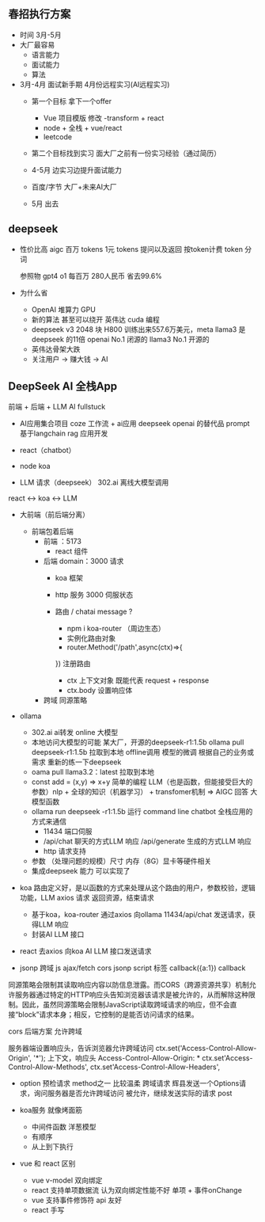 ## 春招执行方案

- 时间
  3月-5月
- 大厂最容易
  - 语言能力
  - 面试能力
  - 算法
- 3月-4月 面试新手期  4月份远程实习(AI远程实习)
  - 第一个目标 拿下一个offer 
    - Vue 项目模版 修改
    -transform + react
    - node + 全栈 + vue/react
    - leetcode  

  - 第二个目标找到实习 面大厂之前有一份实习经验（通过简历）
  - 4-5月 边实习边提升面试能力
  - 百度/字节 大厂+未来AI大厂
  - 5月 出去  

## deepseek
- 性价比高
  aigc
  百万 tokens 1元
  tokens 提问以及返回 按token计费
  token 分词

  参照物 gpt4 o1 每百万 280人民币 省去99.6%
- 为什么省
  - OpenAI 堆算力 GPU
  - 新的算法 甚至可以绕开 英伟达 cuda 编程
  - deepseek v3 2048 块 H800 训练出来557.6万美元，meta llama3 是deepseek 的11倍
    openai No.1 闭源的
    llama3 No.1 开源的
  - 英伟达骨架大跌
  - 关注用户 -> 赚大钱 -> AI

## DeepSeek AI 全栈App
前端 + 后端 + LLM AI fullstuck


- AI应用集合项目
  coze 工作流 + ai应用
  deepseek openai 的替代品 prompt
  基于langchain rag 应用开发

- react（chatbot）
-  node koa
-  LLM 请求（deepseek） 302.ai
  离线大模型调用

  react <-> koa <-> LLM
- 大前端（前后端分离）
  - 前端包着后端
    - 前端
    ：5173
      - react 组件
    - 后端
    domain：3000 请求
      - koa 框架
      - http 服务 3000 伺服状态
      - 路由 / chatai message ?
        - npm i koa-router （周边生态）
        - 实例化路由对象
        - router.Method('/path',async(ctx)=>{

        }) 注册路由
        - ctx 上下文对象 既能代表 request + response 
        - ctx.body 设置响应体
    - 跨域 同源策略

- ollama
  - 302.ai ai转发 online 大模型  
  - 本地访问大模型的可能
    某大厂，开源的deepseek-r1:1.5b
    ollama pull deepseek-r1:1.5b 拉取到本地    offline调用
    模型的微调 根据自己的业务或需求 重新的练一下deepseek
  - oama pull llama3.2：latest 拉取到本地
  - const add = (x,y) => x+y 简单的编程
    LLM（也是函数，但能接受巨大的参数）nlp + 全球的知识（机器学习） + transfomer机制 => AIGC 回答 大模型函数
  - ollama run deepseek -r1:1.5b 运行
     command line chatbot
     全栈应用的方式来通信
     - 11434 端口伺服
     - /api/chat 聊天的方式LLM 响应
       /api/generate 生成的方式LLM 响应
     - http 请求支持
  - 参数 （处理问题的规模）尺寸
    内存（8G）显卡等硬件相关
  - 集成deepseek 能力 可以实现了

- koa 
  路由定义好，是以函数的方式来处理从这个路由的用户，参数校验，逻辑功能，LLM axios 请求 返回资源，结束请求
  - 基于koa，koa-router 通过axios 向ollama 11434/api/chat 发送请求，获得LLM 响应
  - 封装AI LLM 接口

- react 去axios 向koa AI LLM 接口发送请求

- jsonp 跨域
js ajax/fetch cors
jsonp script 标签 <script src=""></script>
callback({a:1})
callback

同源策略会限制其读取响应内容以防信息泄露。而CORS（跨源资源共享）机制允许服务器通过特定的HTTP响应头告知浏览器该请求是被允许的，从而解除这种限制。因此，虽然同源策略会限制JavaScript读取跨域请求的响应，但不会直接“block”请求本身；相反，它控制的是能否访问请求的结果。

cors 后端方案  允许跨域

服务器端设置响应头，告诉浏览器允许跨域访问
ctx.set('Access-Control-Allow-Origin', '*'); 上下文，响应头
Access-Control-Allow-Origin: *
ctx.set'Access-Control-Allow-Methods', 
ctx.set'Access-Control-Allow-Headers', 

- option 预检请求 method之一
  比较温柔
  跨域请求 辉县发送一个Options请求，询问服务器是否允许跨域访问
  被允许，继续发送实际的请求 post

- koa服务 就像烤面筋
  - 中间件函数  洋葱模型
  - 有顺序
  - 从上到下执行 

- vue 和 react 区别
  - vue v-model 双向绑定
  - react 支持单项数据流 认为双向绑定性能不好
    单项 + 事件onChange
  - vue 支持事件修饰符 api 友好
  - react 手写